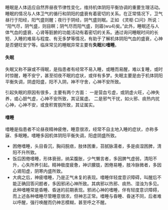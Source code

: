 睡眠是人体适应自然界昼夜节律性变化，维持机体阴阳平衡协调的重要生理活动。
睡眠的情况与人体卫气的循行和阴阳的盛衰有着密切的关系。在正常情况下，卫气昼行于阳经，阳气盛则醒；夜行于阴经，阴气盛则眠。正如 《灵枢·口问》所说： “阳气尽，阴气盛，则目瞑；阴气尽而阳气盛，则寤(wu4)矣。”此外，睡眠还与人体气血的盛衰、心肾等脏腑的功能活动有着密切的关系。通过询问睡眠时间的长短、入睡的难易与程度、有无多梦等情况，有助于了解机体阴阳气血的盛衰，心神是否健旺安宁等。临床常见的睡眠异常主要有**失眠**和**嗜睡**。


#### 失眠
失眠又称不寐或不得眠，是指患者有经常不易入睡，或睡而易醒，难以复睡，或时时惊醒，睡不安宁，甚至彻夜不眠的症状，或伴有多梦。失眠主要是由于机体阴阳平衡失调，阴虚阳盛，阳不入阴，神不守舍，心神不安所致。

引起失眠的原因有很多，主要有两个方面：
一是营血亏虚，或阴虚火旺，心神失养，或心胆气虚，心神不安所致，其证属虚。
二是邪气干扰，如火邪、痰热内扰心神，心神不安，或食积胃脘所致，其证属实。



#### 嗜睡
嗜睡是指患者不论昼夜精神疲倦，睡意很浓，经常不自主地入睡的症状，亦称多寐、多眠睡。嗜睡多因机体阴阳平衡失调，阳虚阴盛所致。

- 困倦嗜睡，头目昏沉，胸闷脘痞，肢体困重，苔腻脉濡者，多是痰湿困脾，清阳不升所致。
- 饭后困倦嗜睡，形体衰弱，纳呆腹胀，少气懒言者，多因脾气虚弱，清阳不升，心失所养引起。精神极度疲惫，神识朦胧，困倦易睡，肢冷脉微者，多因心肾阳虚，阴寒内盛所致。
- 大病之后，神疲嗜睡，乃是正气未复的表现。嗜睡伴轻度意识障碍，叫醒后不能正确回答问题者，多因邪闭心神所致。其病邪以热邪、痰热、湿浊为多见。此种嗜睡常是昏睡、昏迷的前期表现。邪闭心神的嗜睡，伴有轻度意识障碍，而上述各种嗜睡尽管睡意很浓，但神志正常。嗜睡与昏睡、昏迷不同，后者难以呼醒，强行唤醒而仍神志模糊，甚至呼之不醒。


















